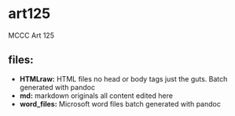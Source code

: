 art125
======

MCCC Art 125

## files:

  * **HTMLraw:** HTML files no head or body tags just the guts. Batch generated with pandoc
  * **md:** markdown originals all content edited here
  * **word_files:** Microsoft word files batch generated with pandoc